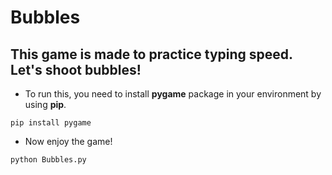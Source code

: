 # Bubbles
## This game is made to practice typing speed. Let's shoot bubbles!



* To run this, you need to install **pygame** package in your environment by using **pip**.

```
pip install pygame
```


* Now enjoy the game!

```
python Bubbles.py
```
